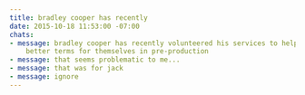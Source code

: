 ```yaml
---
title: bradley cooper has recently
date: 2015-10-18 11:53:00 -07:00
chats:
- message: bradley cooper has recently volunteered his services to help women negotiate
    better terms for themselves in pre-production
- message: that seems problematic to me...
- message: that was for jack
- message: ignore
---
```


